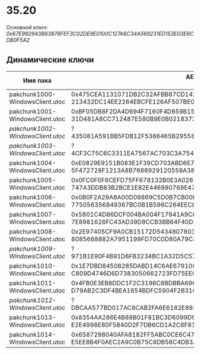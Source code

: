 # 35.20

###### Основной ключ: 0x67E992943B63878FEF3C02DE9E0100C127A6C34A569231ED153E03E6CDB0F5A2

## Динамические ключи

| Имя пака                          | AES Ключ</br>GUID                                                                                       | HiRes Текстуры |
|-----------------------------------|---------------------------------------------------------------------------------------------------------|----------------|
| pakchunk1000-WindowsClient.utoc   | 0x475CEA1131071DB2C32AFBB87CD142230B9C3EBB5108C6968AD7C5A016249A0A</br>213432DC14EE2264EBCFE126AF507BE0 | ✔️             |
| pakchunk1001-WindowsClient.utoc   | 0xBF05DB8F2DA4D694F7160F4D859B150C49B7CCB8E9360127541E9F6804FB3F0C</br>31D481A8CC712487E580B9E0B0218373 | ✔️             |
| *pakchunk1002-WindowsClient.utoc* | ?</br>435081A591BB5FDB12F5366465B29558 																  | ✔️             |
| *pakchunk1003-WindowsClient.utoc* | ?</br>4CF3C75C6C3311EA7567AC703C3A754E																  | ❌             |
| pakchunk1004-WindowsClient.utoc   | 0xE0829E9151B083E1F39CD703ABD6E76A539EF371999975339A71C80705929DD1</br>5F472728F1213A8B7668929120559A38 | ❌             |
| pakchunk1005-WindowsClient.utoc   | 0x0FC0F0F6CEFD75FF678132B0E3A026E35955C8052A0BE7F61AE71F2F20AC4847</br>747A3DDB83B2BCE1E82E446990769E47 | ❌             |
| pakchunk1006-WindowsClient.utoc   | 0x0B0F2A29A8A00D09869C5D0B7CB00E46A886B4E8B2019A11B0028976EF493E91</br>775056356849367BC0B1B596C264EEC8 | ✔️             |
| pakchunk1007-WindowsClient.utoc   | 0x5801C4D86DCF004BA004F17941A9C8D88129A49E848071FDD18997186AC70328</br>7E8981626FC43AD39D8CCB3BB64F40D4 | ✔️             |
| pakchunk1008-WindowsClient.utoc   | 0x2E97405CF9A0CB15172D543480780317BEC33CDB7F28ED5FE86253CCBD3DFE69</br>8085668882A7951199FD70C0D80A79C8 | ✔️             |
| *pakchunk1009-WindowsClient.utoc* | ?</br>971B1E90F4B91D6FB3234BC1A32D5C57 																  | ❌             |
| pakchunk1010-WindowsClient.utoc   | 0x1E7DBD84508285DABD14C6AE67910846024B5AA5D8D6F1C9E488AB3E7D27F055</br>C809D4746D6D7383050662723FD75EE0 | ✔️             |
| pakchunk1011-WindowsClient.utoc   | 0x4FB0E3EB8DDC1F2C3196C8BDBBA696C07F322F8FBF2560702F8B0A691B8C913D</br>D79AB2C3DF4BEA1654BDFC5904F2B31C | ❌             |
| *pakchunk1012-WindowsClient.utoc* | ?</br>DBCAA577BD017AC8CAB2FA6E6182E893 																  | ✔️             |
| pakchunk1013-WindowsClient.utoc   | 0x8354AA286E4B88B01F81BC3D6099D94DF4031EC7444728A8679CA158247215F3</br>E2E4998E80F5840D2F7DB6CD1A2C8F81 | ✔️             |
| pakchunk1014-WindowsClient.utoc   | 0x6587298040AFA8182FF5ABC0CE6C47126CB298F398793710E290B50147E984B3</br>E5EE8B4F0AEC2A9C0B75C8DB56C4DB3A | ❌             |
